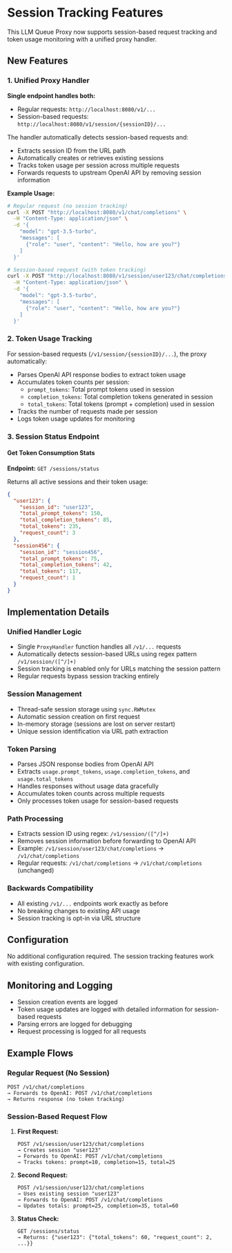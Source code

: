 # Session Tracking Features

This LLM Queue Proxy now supports session-based request tracking and token usage monitoring with a unified proxy handler.

## New Features

### 1. Unified Proxy Handler

**Single endpoint handles both:**
- Regular requests: `http://localhost:8080/v1/...`
- Session-based requests: `http://localhost:8080/v1/session/{sessionID}/...`

The handler automatically detects session-based requests and:
- Extracts session ID from the URL path
- Automatically creates or retrieves existing sessions
- Tracks token usage per session across multiple requests
- Forwards requests to upstream OpenAI API by removing session information

**Example Usage:**
```bash
# Regular request (no session tracking)
curl -X POST "http://localhost:8080/v1/chat/completions" \
  -H "Content-Type: application/json" \
  -d '{
    "model": "gpt-3.5-turbo",
    "messages": [
      {"role": "user", "content": "Hello, how are you?"}
    ]
  }'

# Session-based request (with token tracking)
curl -X POST "http://localhost:8080/v1/session/user123/chat/completions" \
  -H "Content-Type: application/json" \
  -d '{
    "model": "gpt-3.5-turbo",
    "messages": [
      {"role": "user", "content": "Hello, how are you?"}
    ]
  }'
```

### 2. Token Usage Tracking

For session-based requests (`/v1/session/{sessionID}/...`), the proxy automatically:
- Parses OpenAI API response bodies to extract token usage
- Accumulates token counts per session:
  - `prompt_tokens`: Total prompt tokens used in session
  - `completion_tokens`: Total completion tokens generated in session  
  - `total_tokens`: Total tokens (prompt + completion) used in session
- Tracks the number of requests made per session
- Logs token usage updates for monitoring

### 3. Session Status Endpoint

#### Get Token Consumption Stats
**Endpoint:** `GET /sessions/status`

Returns all active sessions and their token usage:
```json
{
  "user123": {
    "session_id": "user123",
    "total_prompt_tokens": 150,
    "total_completion_tokens": 85,
    "total_tokens": 235,
    "request_count": 3
  },
  "session456": {
    "session_id": "session456", 
    "total_prompt_tokens": 75,
    "total_completion_tokens": 42,
    "total_tokens": 117,
    "request_count": 1
  }
}
```

## Implementation Details

### Unified Handler Logic
- Single `ProxyHandler` function handles all `/v1/...` requests
- Automatically detects session-based URLs using regex pattern `/v1/session/([^/]+)`
- Session tracking is enabled only for URLs matching the session pattern
- Regular requests bypass session tracking entirely

### Session Management
- Thread-safe session storage using `sync.RWMutex`
- Automatic session creation on first request
- In-memory storage (sessions are lost on server restart)
- Unique session identification via URL path extraction

### Token Parsing
- Parses JSON response bodies from OpenAI API
- Extracts `usage.prompt_tokens`, `usage.completion_tokens`, and `usage.total_tokens`
- Handles responses without usage data gracefully
- Accumulates token counts across multiple requests
- Only processes token usage for session-based requests

### Path Processing
- Extracts session ID using regex: `/v1/session/([^/]+)`
- Removes session information before forwarding to OpenAI API
- Example: `/v1/session/user123/chat/completions` → `/v1/chat/completions`
- Regular requests: `/v1/chat/completions` → `/v1/chat/completions` (unchanged)

### Backwards Compatibility
- All existing `/v1/...` endpoints work exactly as before
- No breaking changes to existing API usage
- Session tracking is opt-in via URL structure

## Configuration

No additional configuration required. The session tracking features work with existing configuration.

## Monitoring and Logging

- Session creation events are logged
- Token usage updates are logged with detailed information for session-based requests
- Parsing errors are logged for debugging
- Request processing is logged for all requests

## Example Flows

### Regular Request (No Session)
```
POST /v1/chat/completions
→ Forwards to OpenAI: POST /v1/chat/completions
→ Returns response (no token tracking)
```

### Session-Based Request Flow
1. **First Request:** 
   ```
   POST /v1/session/user123/chat/completions
   → Creates session "user123"
   → Forwards to OpenAI: POST /v1/chat/completions
   → Tracks tokens: prompt=10, completion=15, total=25
   ```

2. **Second Request:**
   ```
   POST /v1/session/user123/chat/completions  
   → Uses existing session "user123"
   → Forwards to OpenAI: POST /v1/chat/completions
   → Updates totals: prompt=25, completion=35, total=60
   ```

3. **Status Check:**
   ```
   GET /sessions/status
   → Returns: {"user123": {"total_tokens": 60, "request_count": 2, ...}}
   ``` 